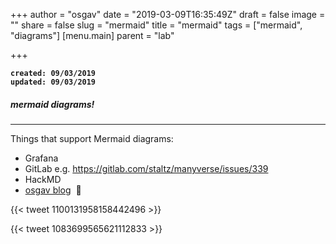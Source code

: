 
+++
author = "osgav"
date = "2019-03-09T16:35:49Z"
draft = false
image = ""
share = false
slug = "mermaid"
title = "mermaid"
tags = ["mermaid", "diagrams"]
[menu.main]
parent = "lab"

+++

**`created: 09/03/2019`**<br />
**`updated: 09/03/2019`**

##### mermaid diagrams!

---

Things that support Mermaid diagrams:

- Grafana
- GitLab e.g. https://gitlab.com/staltz/manyverse/issues/339
- HackMD
- [osgav blog](/lab/hugo-mermaid-diagrams.html) &nbsp;:tada:

{{< tweet 1100131958158442496 >}}
<!-- https://twitter.com/andrestaltz/status/1100131958158442496 -->


{{< tweet 1083699565621112833 >}}
<!-- https://twitter.com/andrestaltz/status/1083699565621112833 -->